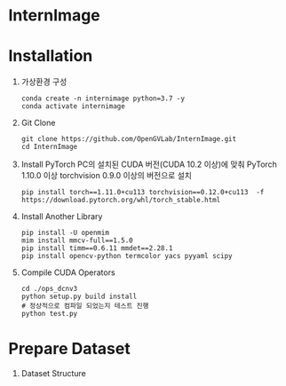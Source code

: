 InternImage
======

# Installation
  1) 가상환경 구성
     ```
     conda create -n internimage python=3.7 -y
     conda activate internimage
     ```
  2) Git Clone
     ```
     git clone https://github.com/OpenGVLab/InternImage.git
     cd InternImage
     ```
  3) Install PyTorch
     PC의 설치된 CUDA 버전(CUDA 10.2 이상)에 맞춰 PyTorch 1.10.0 이상 torchvision 0.9.0 이상의 버전으로 설치
     ```
     pip install torch==1.11.0+cu113 torchvision==0.12.0+cu113  -f https://download.pytorch.org/whl/torch_stable.html
     ```
  4) Install Another Library
     ```
     pip install -U openmim
     mim install mmcv-full==1.5.0
     pip install timm==0.6.11 mmdet==2.28.1
     pip install opencv-python termcolor yacs pyyaml scipy
     ```
  5) Compile CUDA Operators
     ```
     cd ./ops_dcnv3
     python setup.py build install
     # 정상적으로 컴파일 되었는지 테스트 진행
     python test.py 
     ```
# Prepare Dataset
  1) Dataset Structure
     
